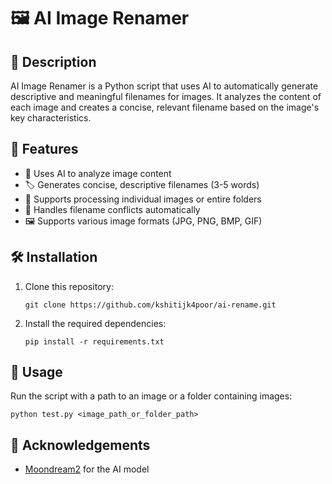 # 🖼️ AI Image Renamer

## 📝 Description

AI Image Renamer is a Python script that uses AI to automatically generate descriptive and meaningful filenames for images. It analyzes the content of each image and creates a concise, relevant filename based on the image's key characteristics.

## 🚀 Features

- 🧠 Uses AI to analyze image content
- 🏷️ Generates concise, descriptive filenames (3-5 words)
- 📁 Supports processing individual images or entire folders
- 🔄 Handles filename conflicts automatically
- 🖼️ Supports various image formats (JPG, PNG, BMP, GIF)

## 🛠️ Installation

1. Clone this repository:
   ```
   git clone https://github.com/kshitijk4poor/ai-rename.git
   ```
2. Install the required dependencies:
   ```
   pip install -r requirements.txt
   ```

## 🔧 Usage

Run the script with a path to an image or a folder containing images:
```
python test.py <image_path_or_folder_path>
```

## 👏 Acknowledgements

- [Moondream2](https://huggingface.co/vikhyatk/moondream2) for the AI model